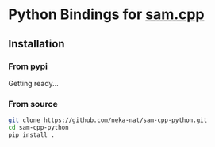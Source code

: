 # Python Bindings for [sam.cpp](https://github.com/YavorGIvanov/sam.cpp)

## Installation

### From pypi

Getting ready...

### From source

```sh
git clone https://github.com/neka-nat/sam-cpp-python.git
cd sam-cpp-python
pip install .
```
